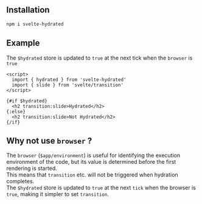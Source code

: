 <!----- BEGIN GHOST DOCS HEADER ----->
<!----- END GHOST DOCS HEADER ----->

## Installation

```bash
npm i svelte-hydrated
```

## Example

The `$hydrated` store is updated to `true` at the next tick when the `browser` is `true`

```svelte
<script>
  import { hydrated } from 'svelte-hydrated'
  import { slide } from 'svelte/transition'
</script>

{#if $hydrated}
  <h2 transition:slide>Hydrated</h2>
{:else}
  <h2 transition:slide>Not Hydrated</h2>
{/if}
```

## Why not use `browser` ?

The `browser` (`$app/environment`) is useful for identifying the execution environment of the code, but its value is determined before the first rendering is started.  
This means that `transition` etc. will not be triggered when hydration completes.  
The `$hydrated` store is updated to `true` at the next `tick` when the browser is `true`, making it simpler to set `transition`.

